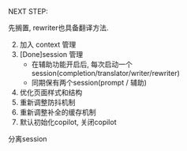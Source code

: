 NEXT STEP:
<!-- 1. 加入Translator - 补全模式  --> 先搁置, rewriter也具备翻译方法.
2. 加入 context 管理 
3. [Done]session 管理
    * 在辅助功能开启后, 每次启动一个session(completion/translator/writer/rewriter)
    * 同期保有两个session(prompt / 辅助)
4. 优化页面样式和结构
5. 重新调整防抖机制
6. 重新调整补全的缓存机制
7. 默认初始化copilot, 关闭copilot



分离session